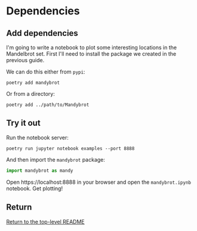 # Dependencies

## Add dependencies

I'm going to write a notebook to plot some interesting locations in the Mandelbrot set.
First I'll need to install the package we created in the previous guide.

We can do this either from `pypi`:

```shell
poetry add mandybrot
```

Or from a directory:

```shell
poetry add ../path/to/Mandybrot
```

## Try it out

Run the notebook server:

```shell
poetry run jupyter notebook examples --port 8888
```

And then import the `mandybrot` package:

```python
import mandybrot as mandy
```

Open https://localhost:8888 in your browser and open the `mandybrot.ipynb` notebook.
Get plotting!

## Return

[Return to the top-level README](./../../README.md)

